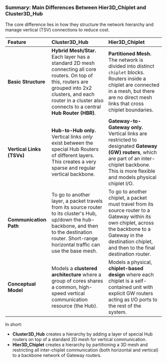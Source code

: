 ### Summary: Main Differences Between Hier3D_Chiplet and Cluster3D_Hub

The core difference lies in how they structure the network hierarchy and manage vertical (TSV) connections to reduce cost.

| Feature | **Cluster3D_Hub** | **Hier3D_Chiplet** |
| :--- | :--- | :--- |
| **Basic Structure** | **Hybrid Mesh/Star.** Each layer has a standard 2D mesh connecting all core routers. On top of this, routers are grouped into 2x2 clusters, and each router in a cluster also connects to a central **Hub Router (HBR)**. | **Partitioned Mesh.** The network is divided into distinct `chiplet` blocks. Routers inside a chiplet are connected in a mesh, but there are no direct mesh links that cross chiplet boundaries. |
| **Vertical Links (TSVs)** | **Hub-to-Hub only.** Vertical links *only* exist between the special Hub Routers of different layers. This creates a very sparse and regular vertical backbone. | **Gateway-to-Gateway only.** Vertical links are restricted to designated **Gateway (GW) routers**, which are part of an inter-chiplet backbone. This is more flexible and models physical chiplet I/O. |
| **Communication Path** | To go to another layer, a packet travels from its source router to its cluster's Hub, up/down the hub-backbone, and then to the destination router. Short-range horizontal traffic can use the base mesh. | To go to another chiplet, a packet must travel from its source router to a Gateway within its own chiplet, across the backbone to a Gateway in the destination chiplet, and then to the final destination router. |
| **Conceptual Model** | Models a **clustered architecture** where a group of cores shares a common, high-speed vertical communication resource (the Hub). | Models a physical, **chiplet-based design** where each chiplet is a self-contained unit with explicit GW routers acting as I/O ports to the rest of the system. |

In short:
*   **Cluster3D_Hub** creates a hierarchy by adding a layer of special Hub routers on top of a standard 2D mesh for vertical communication.
*   **Hier3D_Chiplet** creates a hierarchy by partitioning a 3D mesh and restricting all inter-chiplet communication (both horizontal and vertical) to a backbone network of Gateway routers.
